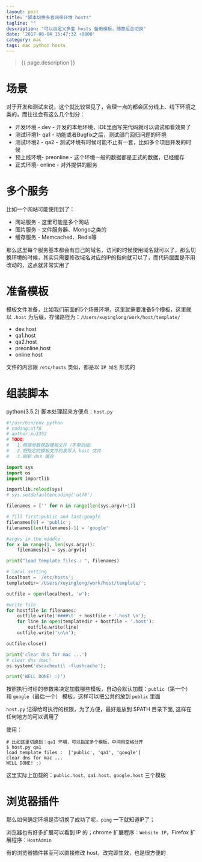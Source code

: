 ```yaml
---
layout: post
title: "脚本切换多套网络环境 hosts"
tagline: ""
description: "可以自定义多套 hosts 备用模板，随意组合切换"
date: '2017-08-04 15:47:32 +0800'
category: mac
tags: mac python hosts
---
```

> {{ page.description }}

# 场景
对于开发和测试来说，这个就比较常见了，合理一点的都会区分线上、线下环境之类的，而往往会有这么几个划分：
- 开发环境 - dev - 开发的本地环境，IDE里面写完代码就可以调试和看效果了
- 测试环境1- qa1 - 功能或者Bugfix之后，测试部门回归问题的环境
- 测试环境2 - qa2 - 测试环境有时候可能不止有一套，比如多个项目并发的时候
- 预上线环境- preonline - 这个环境一般的数据都是正式的数据，已经缓存
- 正式环境- online - 对外提供的服务

# 多个服务
比如一个网站可能使用到了：
- 网站服务 - 这里可能是多个网站
- 图片服务 - 文件服务器、Mongo之类的 
- 缓存服务 - Memcached、Redis等

那么这里每个服务基本都会有自己的域名，访问的时候使用域名就可以了，那么切换环境的时候，其实只需要修改域名对应的IP的指向就可以了，而代码层面是不用改动的，这点就非常实用了

# 准备模板
模板文件准备，比如我们前面的5个场景环境，这里就需要准备5个模板，这里就以 `.host` 为后缀，存储路径为：`/Users/xuyinglong/work/host/template/`
- dev.host
- qa1.host
- qa2.host
- preonline.host
- online.host

文件的内容跟 `/etc/hosts` 类似，都是以 `IP 域名` 形式的

# 组装脚本
python(3.5.2) 脚本处理起来方便点：`host.py`
```python
#!/usr/bin/env python
# coding:utf8
# author:xu3352
# TODO: 
#	1.根据参数获取模板文件（不带后缀）
#	2.把指定的模板文件列表写入 host 文件
#	3.刷新 dns 缓存

import sys
import os
import importlib

importlib.reload(sys)
# sys.setdefaultencoding('utf8')

filenames = ['' for n in range(len(sys.argv)+1)]

# fill first:public and last:google
filenames[0] = 'public';
filenames[len(filenames)-1] = 'google'

#argvs in the middle
for x in range(1, len(sys.argv)):
	filenames[x] = sys.argv[x]

print("load template files : ", filenames)

# local setting
localhost = '/etc/hosts';
templatedir='/Users/xuyinglong/work/host/template/';

outfile = open(localhost, 'w');

#write file
for hostfile in filenames:
	outfile.write('####\t' + hostfile + '.host \n');
	for line in open(templatedir + hostfile + '.host'):
		outfile.write(line)
	outfile.write('\n\n');

outfile.close()

print('clear dns for mac ...')
# clear dns（mac）
os.system('dscacheutil -flushcache');

print('WELL DONE! :)')

```
按照执行时给的参数来决定加载哪些模板，自动会默认加载：`public`（第一个） 和 `google`（最后一个） 模板，这样可以把公共的放到 `public` 里面

`host.py` 记得给可执行的权限，为了方便，最好是放到 $PATH 目录下面, 这样在任何地方的可以调用了

使用：
```shell
# 比如这里切换到：qa1 环境，可以指定多个模板，中间用空格分开
$ host.py qa1
load template files :  ['public', 'qa1', 'google']
clear dns for mac ...
WELL DONE! :)
```
这里实际上加载的：`public.host、qa1.host、google.host` 三个模板

# 浏览器插件
那么如何确定环境是否切换了成功了呢，`ping` 一下就知道IP了；

浏览器也有好多扩展可以看到 IP 的；chrome 扩展程序：`Website IP`，Firefox 扩展程序：`HostAdmin`

有的浏览器插件甚至可以直接修改 host，改完即生效，也是很方便的


